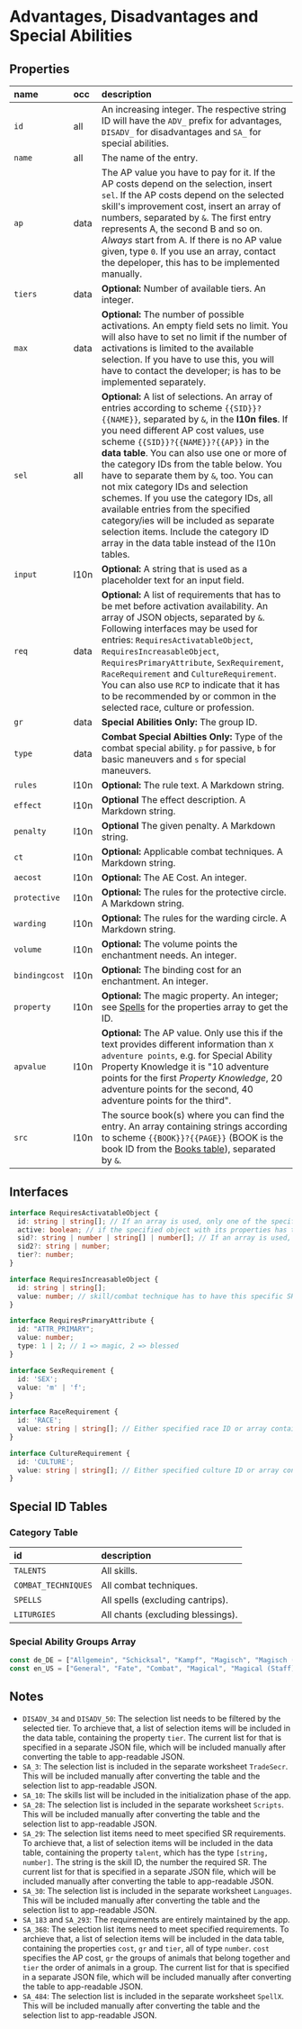 # Advantages, Disadvantages and Special Abilities

## Properties

name | occ | description
:--- | :--- | :---
`id` | all | An increasing integer. The respective string ID will have the `ADV_` prefix for advantages, `DISADV_` for disadvantages and `SA_` for special abilities.
`name` | all | The name of the entry.
`ap` | data | The AP value you have to pay for it. If the AP costs depend on the selection, insert `sel`. If the AP costs depend on the selected skill's improvement cost, insert an array of numbers, separated by `&`. The first entry represents A, the second B and so on. _Always_ start from A. If there is no AP value given, type `0`. If you use an array, contact the depeloper, this has to be implemented manually.
`tiers` | data | **Optional:** Number of available tiers. An integer.
`max` | data | **Optional:** The number of possible activations. An empty field sets no limit. You will also have to set no limit if the number of activations is limited to the available selection. If you have to use this, you will have to contact the developer; is has to be implemented separately.
`sel` | all | **Optional:** A list of selections. An array of entries according to scheme `{{SID}}?{{NAME}}`, separated by `&`, in the **l10n files**. If you need different AP cost values, use scheme `{{SID}}?{{NAME}}?{{AP}}` in the **data table**. You can also use one or more of the category IDs from the table below. You have to separate them by `&`, too. You can not mix category IDs and selection schemes. If you use the category IDs, all available entries from the specified category/ies will be included as separate selection items. Include the category ID array in the data table instead of the l10n tables.
`input` | l10n | **Optional:** A string that is used as a placeholder text for an input field.
`req` | data | **Optional:** A list of requirements that has to be met before activation availability. An array of JSON objects, separated by `&`. Following interfaces may be used for entries: `RequiresActivatableObject`, `RequiresIncreasableObject`, `RequiresPrimaryAttribute`, `SexRequirement`, `RaceRequirement` and `CultureRequirement`. You can also use `RCP` to indicate that it has to be recommended by or common in the selected race, culture or profession.
`gr` | data | **Special Abilities Only:** The group ID.
`type` | data | **Combat Special Abilties Only:** Type of the combat special ability. `p` for passive, `b` for basic maneuvers and `s` for special maneuvers.
`rules` | l10n | **Optional:** The rule text. A Markdown string.
`effect` | l10n | **Optional** The effect description. A Markdown string.
`penalty` | l10n | **Optional** The given penalty. A Markdown string.
`ct` | l10n | **Optional:** Applicable combat techniques. A Markdown string.
`aecost` | l10n | **Optional:** The AE Cost. An integer.
`protective` | l10n | **Optional:** The rules for the protective circle. A Markdown string.
`warding` | l10n | **Optional:** The rules for the warding circle. A Markdown string.
`volume` | l10n | **Optional:** The volume points the enchantment needs. An integer.
`bindingcost` | l10n | **Optional:** The binding cost for an enchantment. An integer.
`property` | l10n | **Optional:** The magic property. An integer; see [Spells](spells.md) for the properties array to get the ID.
`apvalue` | l10n | **Optional:** The AP value. Only use this if the text provides different information than `X adventure points`, e.g. for Special Ability Property Knowledge it is "10 adventure points for the first _Property Knowledge_, 20 adventure points for the second, 40 adventure points for the third".
`src` | l10n | The source book(s) where you can find the entry. An array containing strings according to scheme `{{BOOK}}?{{PAGE}}` (BOOK is the book ID from the [Books table](books.md)), separated by `&`.

## Interfaces

```ts
interface RequiresActivatableObject {
  id: string | string[]; // If an array is used, only one of the specified IDs has to fit the other object properties. Can not be used, if the 'sid' property is an array.
  active: boolean; // if the specified object with its properties has to be active or deactive.
  sid?: string | number | string[] | number[]; // If an array is used, only one of the specified SIDs has to fit the other object properties. Can not be used, if the 'id' property is an array.
  sid2?: string | number;
  tier?: number;
}

interface RequiresIncreasableObject {
  id: string | string[];
  value: number; // skill/combat technique has to have this specific SR/CTR
}

interface RequiresPrimaryAttribute {
  id: "ATTR_PRIMARY";
  value: number;
  type: 1 | 2; // 1 => magic, 2 => blessed
}

interface SexRequirement {
  id: 'SEX';
  value: 'm' | 'f';
}

interface RaceRequirement {
  id: 'RACE';
  value: string | string[]; // Either specified race ID or array containing race IDs (one-of)
}

interface CultureRequirement {
  id: 'CULTURE';
  value: string | string[]; // Either specified culture ID or array containing culture IDs (one-of)
}
```

## Special ID Tables

### Category Table

id | description
:--- | :---
`TALENTS` | All skills.
`COMBAT_TECHNIQUES` | All combat techniques.
`SPELLS` | All spells (excluding cantrips).
`LITURGIES` | All chants (excluding blessings).

### Special Ability Groups Array

```ts
const de_DE = ["Allgemein", "Schicksal", "Kampf", "Magisch", "Magisch (Stab)", "Magisch (Hexe)", "Geweiht", "Magisch (Bann-/Schutzkreis)", "Kampfstil (bewaffnet)", "Kampfstil (unbewaffnet)", "Kampf (erweitert)", "Befehl", "Zauberstil", "Magisch (Erweitert)", "Magisch (Bannschwert)", "Magisch (Dolch)", "Magisch (Instrument)", "Magisch (Gewand)", "Magisch (Kugel)", "Magisch (Stecken)"]
const en_US = ["General", "Fate", "Combat", "Magical", "Magical (Staff)", "Magical (Witch)", "Karma", "Magical (Protective/Warding Circles)", "Combat Style (armed)", "Combat Style (unarmed)", "Combat (extended)"]
```

## Notes

- `DISADV_34` and `DISADV_50`: The selection list needs to be filtered by the selected tier. To archieve that, a list of selection items will be included in the data table, containing the property `tier`. The current list for that is specified in a separate JSON file, which will be included manually after converting the table to app-readable JSON.
- `SA_3`: The selection list is included in the separate worksheet `TradeSecr`. This will be included manually after converting the table and the selection list to app-readable JSON.
- `SA_10`: The skills list will be included in the initialization phase of the app.
- `SA_28`: The selection list is included in the separate worksheet `Scripts`. This will be included manually after converting the table and the selection list to app-readable JSON.
- `SA_29`: The selection list items need to meet specified SR requirements. To archieve that, a list of selection items will be included in the data table, containing the property `talent`, which has the type `[string, number]`. The string is the skill ID, the number the required SR. The current list for that is specified in a separate JSON file, which will be included manually after converting the table to app-readable JSON.
- `SA_30`: The selection list is included in the separate worksheet `Languages`. This will be included manually after converting the table and the selection list to app-readable JSON.
- `SA_183` and `SA_293`: The requirements are entirely maintained by the app.
- `SA_368`: The selection list items need to meet specified requirements. To archieve that, a list of selection items will be included in the data table, containing the properties `cost`, `gr` and `tier`, all of type `number`. `cost` specifies the AP cost, `gr` the groups of animals that belong together and `tier` the order of animals in a group. The current list for that is specified in a separate JSON file, which will be included manually after converting the table to app-readable JSON.
- `SA_484`: The selection list is included in the separate worksheet `SpellX`. This will be included manually after converting the table and the selection list to app-readable JSON.
